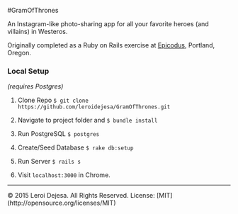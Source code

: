 #GramOfThrones

An Instagram-like photo-sharing app for all your favorite heroes (and villains) in Westeros. 

Originally completed as a Ruby on Rails exercise at [Epicodus](http://www.epicodus.com), Portland, Oregon.

### Local Setup
*(requires Postgres)*

1. Clone Repo `$ git clone https://github.com/leroidejesa/GramOfThrones.git`

2. Navigate to project folder and `$ bundle install`

3. Run PostgreSQL `$ postgres`

4. Create/Seed Database `$ rake db:setup`

5. Run Server `$ rails s`

6. Visit `localhost:3000` in Chrome.

<hr>
© 2015 Leroi Dejesa. All Rights Reserved. License: [MIT](http://opensource.org/licenses/MIT)
